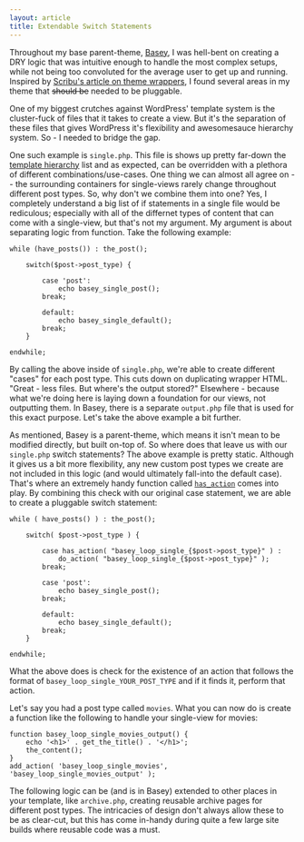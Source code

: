 ```yaml
---
layout: article
title: Extendable Switch Statements
---
```


Throughout my base parent-theme, [Basey](http://baseytheme.com), I was hell-bent on creating a DRY logic that was intuitive enough to handle the most complex setups, while not being too convoluted for the average user to get up and running. Inspired by [Scribu's article on theme wrappers](http://scribu.net/wordpress/theme-wrappers.html), I found several areas in my theme that <s>should be</s> needed to be pluggable.

One of my biggest crutches against WordPress' template system is the cluster-fuck of files that it takes to create a view. But it's the separation of these files that gives WordPress it's flexibility and awesomesauce hierarchy system. So - I needed to bridge the gap.

One such example is `single.php`. This file is shows up pretty far-down the [template hierarchy](http://codex.wordpress.org/Template_Hierarchy#Visual_Overview) list and as expected, can be overridden with a plethora of different combinations/use-cases. One thing we can almost all agree on -- the surrounding containers for single-views rarely change throughout different post types. So, why don't we combine them into one? Yes, I completely understand a big list of if statements in a single file would be rediculous; especially with all of the differnet types of content that can come with a single-view, but that's not my argument. My argument is about separating logic from function. Take the following example:

    while (have_posts()) : the_post();

        switch($post->post_type) {

            case 'post':
                echo basey_single_post();
            break;

            default:
                echo basey_single_default();
            break;
        }

    endwhile;

By calling the above inside of `single.php`, we're able to create different "cases" for each post type. This cuts down on duplicating wrapper HTML. "Great - less files. But where's the output stored?" Elsewhere - because what we're doing here is laying down a foundation for our views, not outputting them. In Basey, there is a separate `output.php` file that is used for this exact purpose. Let's take the above example a bit further.

As mentioned, Basey is a parent-theme, which means it isn't mean to be modified directly, but built on-top of. So where does that leave us with our `single.php` switch statements? The above example is pretty static. Although it gives us a bit more flexibility, any new custom post types we create are not included in this logic (and would ultimately fall-into the default case). That's where an extremely handy function called [`has_action`](http://codex.wordpress.org/Function_Reference/has_action) comes into play. By combining this check with our original case statement, we are able to create a pluggable switch statement:

    while ( have_posts() ) : the_post();

        switch( $post->post_type ) {

            case has_action( "basey_loop_single_{$post->post_type}" ) :
                do_action( "basey_loop_single_{$post->post_type}" );
            break;

            case 'post':
                echo basey_single_post();
            break;

            default:
                echo basey_single_default();
            break;
        }

    endwhile;

What the above does is check for the existence of an action that follows the format of `basey_loop_single_YOUR_POST_TYPE` and if it finds it, perform that action.

Let's say you had a post type called `movies`. What you can now do is create a function like the following to handle your single-view for movies:

    function basey_loop_single_movies_output() {
        echo '<h1>' . get_the_title() . '</h1>';
        the_content();
    }
    add_action( 'basey_loop_single_movies', 'basey_loop_single_movies_output' );

The following logic can be (and is in Basey) extended to other places in your template, like `archive.php`, creating reusable archive pages for different post types. The intricacies of design don't always allow these to be as clear-cut, but this has come in-handy during quite a few large site builds where reusable code was a must.